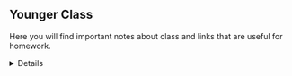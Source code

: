## Younger Class

Here you will find important notes about class and links that are useful for homework. 

<details>##### Past Years
  [2017-2018](https://isocia.github.io/Younger%20Class/2017-2018/2017-2018)
</details>
